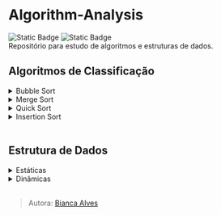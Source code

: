 # Algorithm-Analysis
<div>
  <img alt="Static Badge" src="https://img.shields.io/badge/LICEN%C3%87A-MIT-black">
  <img alt="Static Badge" src="https://img.shields.io/badge/STATUS-Em_Desenvolvimento-yellow">
</div>
Repositório para estudo de algoritmos e estruturas de dados.
<br>

## Algoritmos de Classificação
<details>
  <summary markdown="span">Bubble Sort</summary><br>
  <p>
    <img alt="Notação O" src="https://img.shields.io/badge/Nota%C3%A7%C3%A3o_O%20-%20n%C2%B2-8A2BE2">
    <img alt="Implementação" src="https://img.shields.io/badge/Implementa%C3%A7%C3%A3o-F%C3%A1cil-darkgreen">
    <img alt="Lento" src="https://img.shields.io/badge/Lento-darkred">
  </p>

> **Note**
> O algoritmo funciona sempre buscando o maior elemento, em um par usado para comparação, para o mover para direita. E após isso, fazer o mesmo com o segundo maior elemento, depois com o terceiro... continuamente, até ordenar todos elementos (ordem crescente).

Características:
  - Compara elementos adjacentes (dois a dois)
  - Ordenação crescente e decrescente
  - Algoritmo estável

**Exemplo:**
  
  vetor[] = {2,1,3,5,4}
  
  - 1º iteração:
    `2 > 1 ?` Sim, os mesmos são invertidos, vetor[] = {1,2,3,5,4}

  - 2º iteração:
    `2 > 3 ?` Não, estado do vetor é mantido e o próximo elemento se torna o comparador

  - 3º iteração:
    `3 > 5 ?` Não, estado do vetor é mantido e o próximo elemento se torna o comparador

  - 4º iteração:
    `5 > 4 ?` Sim, os mesmos são invertidos, vetor[] = {1,2,3,4,5}
  <br>

  Como não há mais elementos para realizar comparação, é compreendido que o vetor se encontra completamente ordenado.

  ___

<p align="center">
  <img src="https://github.com/Bialves/Algorithm-Analysis/assets/77895233/b524809e-d237-463c-9932-953b770b0553" width="380" height="240">
</p>
        
</details>

<details>
  <summary markdown="span">Merge Sort</summary><br>
  <p>
    <img alt="Notação O" src="https://img.shields.io/badge/Nota%C3%A7%C3%A3o_O-n(log_n)-8A2BE2" >
    <img alt="Implementação" src="https://img.shields.io/badge/Implementa%C3%A7%C3%A3o-Dif%C3%ADcil-darkred" >
    <img alt="Static Badge" src="https://img.shields.io/badge/R%C3%A1pido-darkgreen">
  </p>
  
> **Note**
> Funciona dividindo uma matriz em submatrizes menores, classificando cada submatriz e, em seguida, mesclando as submatrizes classificadas novamente para formar a matriz classificada final.

Características:
  - Desempenho garantido no pior caso (limite superior igual ao limite inferior)
  - Ordenação crescente e decrescente
  - Algoritmo estável
  - Algoritmo recursivo

**Exemplo:**
  
  [12,31,25,8,32,17,40,42]
  
#### Etapa de Divisão
  - 1º iteração: primeiro divida a matriz dada em duas metades, conforme **mid = número de elementos / 2**, ou seja, mid = 8 / 2 = 4.
    
    `[12,31,25,8]`   `[32,17,40,42]`
    
  - 2º iteração: novamente divida essas duas matrizes em metades. Como eles são de tamanho 4, então divida-os em novas matrizes de tamanho 2.

    `[12,31]`   `[25,8]`   `[32,17]`   `[40,42]`

  - 3º iteração: agora, novamente divida essas matrizes para obter o valor atômico que não pode ser mais dividido.

    `[12]`   `[31]`   `[25]`   `[8]`   `[32]`   `[17]`   `[40]`   `[42]`
    <br><br>

#### Etapa de Merge
Agora, combine-os da mesma maneira que foram quebrados. Na combinação, primeiro compare o elemento de cada matriz e, em seguida, combine-os em outra matriz em ordem classificada.
  
  - 4º iteração:

    `[12,31]`   [25]   [8]   [32]   [17]   [40]   [42]

  - 5º iteração:

    [12,31]   `[8,25]`   [32]   [17]   [40]   [42]

  - 6º iteração:

    [12,31]   [8,25]   `[17,32]`   [40]   [42]

  - 7º iteração:

    [12,31]   [8,25]   [17,32]   `[40,42]`

    Agora compare as matrizes com dois valores de dados e mescle-os em uma matriz de valores encontrados em ordem classificada.

  - 8º iteração:

    `[8,12,25,31]`   `[17,32,40,42]`

  - 9º iteração: por fim, há uma fusão final das matrizes.
    
    `[8,12,17,25,31,32,40,42]`
    
  ___

<p align="center">
  <img src="https://github.com/Bialves/Algorithm-Analysis/assets/77895233/cc9d3755-829f-4b4f-adc9-e71232155e2b" width="380" height="210">
</p>
        
</details>

<details>
  <summary markdown="span">Quick Sort</summary><br>
  <p>
    <img alt="Notação O" src="https://img.shields.io/badge/Nota%C3%A7%C3%A3o_O-n(log_n)-8A2BE2" >
    <img alt="Implementação" src="https://img.shields.io/badge/Implementa%C3%A7%C3%A3o-Dif%C3%ADcil-darkred" >
    <img alt="Static Badge" src="https://img.shields.io/badge/R%C3%A1pido-darkgreen">
  </p>

> **Note**
> Classificação baseada no algoritmo **Dividir e Conquistar** que escolhe um elemento como um pivô e particiona a matriz dada em torno do pivô escolhido, colocando o pivô em sua posição correta na matriz classificada.

Características:
  - Ordenação crescente e decrescente
  - Algoritmo instável (pior caso O(n²))
  - Algoritmo recursivo

A primeira etapa do Quick Sort é a partição. A partição é feita recursivamente em cada lado do pivô depois que o pivô é colocado em sua posição correta e isso finalmente classifica a matriz.

O pivô pode ser escolhido de diversos modos, mas aqui usaremos a lógica de definir o pivô sempre como o elemento do meio de uma matriz (pivô = número de elementos \ 2).
  
**Exemplo:**
  
  [10,80,30,90,40,50,70]

  pivô = 7 \ 2 = 3... lembrando que há posição 0, o elemento de valor 90 é o 3º elemento da matriz.

  - 1º iteração: alocamos todos os elementos de valor menor que o do nosso pivô a esquerda e os maiores a direita.

    <p align="center">
      pivô<br>
      [90]
    </p>

    <p align="letf">
     esquerda -> [10,80,30,40,50,70]
    </p>

Agora, basta realizar o mesmo passo a passo com as submatrizes formadas, até não ser mais possível particionar.

  - 2º iteração:

    `[10,80,30,40,50,70]`
    
    <p align="center">
      pivô<br>
      [40]
    </p>

  <div>
    <p align="letf">
      esquerda -> [10,30]
    </p>
    <p align="right">
      [80,50,70] <- direita
    </p>
  </div>
    
  - 3º iteração:
    
    `[80,50,70]`

    <p align="center">
      pivô<br>
      [50]
    </p>

    <p align="right">
      [80,70] <- direita
    </p>

  - 4º iteração:
    
    `[80,70]`<br>
    Como a matriz possui apenas 2 elementos, qualquer um dos dois pode ser pivô.

    <p align="center">
      pivô<br>
      [70]
    </p>

    <p align="right">
      [80] <- direita
    </p>

 ___

<p align="center">
  <img src="https://github.com/Bialves/Algorithm-Analysis/assets/77895233/a25b71f0-f93a-4045-b9bd-7b60dc5c77b9" width="380" height="210">
</p>
  
</details>

<details>
  <summary markdown="span">Insertion Sort</summary><br>
</details>
<br>

## Estrutura de Dados
<details>
  <summary markdown="span">Estáticas</summary>
  <details>
    <summary markdown="span">Array</summary><br>
  </details>
</details>

<details>
  <summary markdown="span">Dinâmicas</summary>
  <details>
    <summary markdown="span">ArrayList</summary><br>
  </details>
  
  <details>
    <summary markdown="span">LinkedList</summary><br>
  </details>

 <details>
   <summary markdown="span">Tree</summary><br>
  </details>
</details>
<br>

> Autora: [Bianca Alves](https://github.com/Bialves) 
